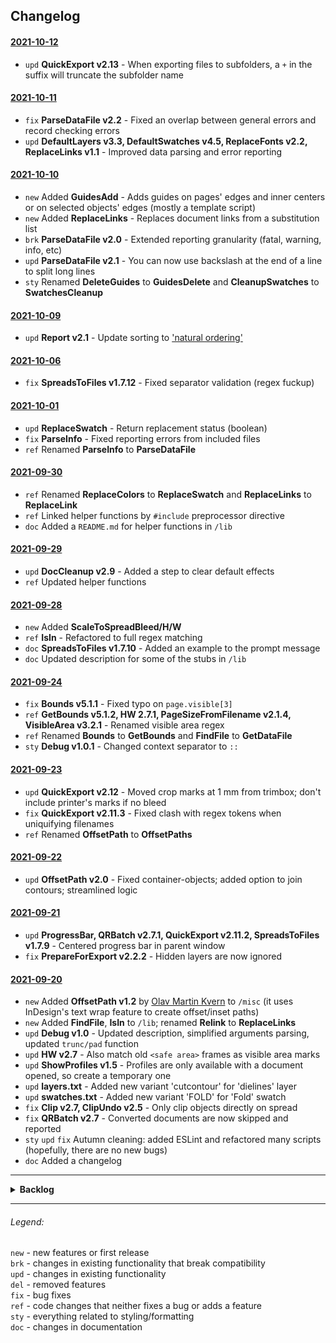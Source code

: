 ## Changelog

#### [2021-10-12](https://github.com/pchiorean/Indentz/search?q=committer-date%3A2021-10-12&type=commits)

- `upd` **QuickExport v2.13** - When exporting files to subfolders, a `+` in the suffix will truncate the subfolder name

#### [2021-10-11](https://github.com/pchiorean/Indentz/search?q=committer-date%3A2021-10-11&type=commits)

- `fix` **ParseDataFile v2.2** - Fixed an overlap between general errors and record checking errors
- `upd` **DefaultLayers v3.3, DefaultSwatches v4.5, ReplaceFonts v2.2, ReplaceLinks v1.1** - Improved data parsing and error reporting

#### [2021-10-10](https://github.com/pchiorean/Indentz/search?q=committer-date%3A2021-10-10&type=commits)

- `new` Added **GuidesAdd** - Adds guides on pages' edges and inner centers or on selected objects' edges (mostly a template script)
- `new` Added **ReplaceLinks** - Replaces document links from a substitution list
- `brk` **ParseDataFile v2.0** - Extended reporting granularity (fatal, warning, info, etc)
- `upd` **ParseDataFile v2.1** - You can now use backslash at the end of a line to split long lines
- `sty` Renamed **DeleteGuides** to **GuidesDelete** and **CleanupSwatches** to **SwatchesCleanup**

#### [2021-10-09](https://github.com/pchiorean/Indentz/search?q=committer-date%3A2021-10-09&type=commits)

- `upd` **Report v2.1** - Update sorting to ['natural ordering'](https://github.com/litejs/natural-compare-lite)

#### [2021-10-06](https://github.com/pchiorean/Indentz/search?q=committer-date%3A2021-10-06&type=commits)

- `fix` **SpreadsToFiles v1.7.12** - Fixed separator validation (regex fuckup)

#### [2021-10-01](https://github.com/pchiorean/Indentz/search?q=committer-date%3A2021-10-01&type=commits)

- `upd` **ReplaceSwatch** - Return replacement status (boolean)
- `fix` **ParseInfo** - Fixed reporting errors from included files
- `ref` Renamed **ParseInfo** to **ParseDataFile**

#### [2021-09-30](https://github.com/pchiorean/Indentz/search?q=committer-date%3A2021-09-30&type=commits)

- `ref` Renamed **ReplaceColors** to **ReplaceSwatch** and **ReplaceLinks** to **ReplaceLink**
- `ref` Linked helper functions by `#include` preprocessor directive
- `doc` Added a `README.md` for helper functions in `/lib`

#### [2021-09-29](https://github.com/pchiorean/Indentz/search?q=committer-date%3A2021-09-29&type=commits)

- `upd` **DocCleanup v2.9** - Added a step to clear default effects
- `ref` Updated helper functions

#### [2021-09-28](https://github.com/pchiorean/Indentz/search?q=committer-date%3A2021-09-28&type=commits)

- `new` Added **ScaleToSpreadBleed/H/W**
- `ref` **IsIn** - Refactored to full regex matching
- `doc` **SpreadsToFiles v1.7.10** - Added an example to the prompt message
- `doc` Updated description for some of the stubs in `/lib`

#### [2021-09-24](https://github.com/pchiorean/Indentz/search?q=committer-date%3A2021-09-24&type=commits)

- `fix` **Bounds v5.1.1** - Fixed typo on `page.visible[3]`
- `ref` **GetBounds v5.1.2, HW 2.7.1, PageSizeFromFilename v2.1.4, VisibleArea v3.2.1** - Renamed visible area regex
- `ref` Renamed **Bounds** to **GetBounds** and **FindFile** to **GetDataFile**
- `sty` **Debug v1.0.1** - Changed context separator to `::`

#### [2021-09-23](https://github.com/pchiorean/Indentz/search?q=committer-date%3A2021-09-23&type=commits)

- `upd` **QuickExport v2.12** - Moved crop marks at 1 mm from trimbox; don't include printer's marks if no bleed
- `fix` **QuickExport v2.11.3** - Fixed clash with regex tokens when uniquifying filenames
- `ref` Renamed **OffsetPath** to **OffsetPaths**

#### [2021-09-22](https://github.com/pchiorean/Indentz/search?q=committer-date%3A2021-09-22&type=commits)

- `upd` **OffsetPath v2.0** - Fixed container-objects; added option to join contours; streamlined logic

#### [2021-09-21](https://github.com/pchiorean/Indentz/search?q=committer-date%3A2021-09-21&type=commits)

- `upd` **ProgressBar, QRBatch v2.7.1, QuickExport v2.11.2, SpreadsToFiles v1.7.9** - Centered progress bar in parent window
- `fix` **PrepareForExport v2.2.2** - Hidden layers are now ignored

#### [2021-09-20](https://github.com/pchiorean/Indentz/search?q=committer-date%3A2021-09-20&type=commits)

- `new` Added **OffsetPath v1.2** by [Olav Martin Kvern](https://www.siliconpublishing.com/blog/free-indesign-scripts/) to `/misc` (it uses InDesign's text wrap feature to create offset/inset paths)
- `new` Added **FindFile**, **IsIn** to `/lib`; renamed **Relink** to **ReplaceLinks**
- `upd` **Debug v1.0** - Updated description, simplified arguments parsing, updated `trunc/pad` function
- `upd` **HW v2.7** - Also match old `<safe area>` frames as visible area marks
- `upd` **ShowProfiles v1.5** - Profiles are only available with a document opened, so create a temporary one
- `upd` **layers.txt** - Added new variant 'cutcontour' for 'dielines' layer
- `upd` **swatches.txt** - Added new variant 'FOLD' for 'Fold' swatch
- `fix` **Clip v2.7, ClipUndo v2.5** - Only clip objects directly on spread
- `fix` **QRBatch v2.7** - Converted documents are now skipped and reported
- `sty` `upd` `fix` Autumn cleaning: added ESLint and refactored many scripts (hopefully, there are no new bugs)
- `doc` Added a changelog

---

<details><summary><strong>Backlog</strong></summary>

##### New features

- `new` **DocCleanup** - Ask to delete empty frames
- `new` **DocCleanup** - Remove unused masters
- `new` **DocCleanup** - Remove unused styles and groups (see [this](https://community.adobe.com/t5/indesign/delete-unused-paragraph-styles/m-p/1089672#M165331) discussion)
- `new` **QuickExport** - Add history for dropdowns
- `new` **QuickExport** - Add JPG & `?`TIFF export profiles
- `new` **Report** - Add a button to save errors to file

##### Updates

- `upd` **Debug** - Add a hires timer
- `upd` **DefaultSwatches** - Add tints support
- `upd` **FindFile** - Use relative paths for includes
- `brk` **FitTo** - Take target as argument, instead of document selection
- `ref` **FitTo** - Refactor snapping to use deltas
- `upd` **IsIn** - Add regex matching to searchValue
- `upd` **PageMarginsFromSelection** - Set the margins of every page touched by the selection
- `upd` **PageSizeFromSelection** - Without selection fit all pages to their contents
- `upd` **ParseDataFile** - Keep the record index in the returned object
- `brk` **PrepareForExport, VisibleArea** - Read layer variants from `layers.txt`, fallback to defaults
- `upd` **QuickExport** - Don't include page information for very small files
- `upd` **QuickExport** - JSONify preferences (see [this](https://stackoverflow.com/a/56391294) discussion)
- `upd` **ReplaceFonts** - Report changed fonts
- `upd` **ReplaceLinks** - Use wildcards for old links
- `upd` **ReplaceText** - Take an array of strings as input
- `upd` **ReplaceText** - Add a switch for grep matching
- `upd` **Report** - Add auto filtering mode (`true`|`false`|`auto`)
- `upd` **Report** - Improve filtering: `-` for none of these words, `"` for exact word or phrase (or use regex and be done with it)
- `brk` **ScaleTo...** - Scale to `alignDistributeBounds`
- `upd` **SpreadsToFiles** - Split 'ABBBCC' to 'A', 'BBB', 'CC'
- `upd` **TextAutoSize** - Check `baselineShift` ([#132](https://github.com/pchiorean/Indentz/issues/132))
- `brk` **VisibleArea** - Mark the entire spread's visible area, not individual pages
- `upd` **VisibleArea** - Use wildcards for layer names
- `upd` Add an optionally verbosity argument to DefaultLayers/Swatches & ReplaceFonts/Links
- `upd` Use a custom object style for 'Visible area' frame ([#123](https://github.com/pchiorean/Indentz/issues/123))
- `sty` Fix UI static/edittext width (see Marc's [measureString()](https://twitter.com/indiscripts/status/1408788941550108674))

##### Bug fixes

- `fix` **DefaultSwatches** - Check values on parsing
- `fix` **FitTo** - Check for transformations ([#131](https://github.com/pchiorean/Indentz/issues/131)) <!- ItemTransform = [1 0 0 1 0 0] ->
- `fix` **FitTo** - Forced-fit lines are moved to [0,0]
- `fix` **LabelPageRatios** - Use spreads' ratio
- `fix` **PageSizeFromFilename** - Error on pages set to 1:X scale ([#129](https://github.com/pchiorean/Indentz/issues/129))
- `fix` **PageSizeFromFilename** - Limit detected bleed to max values
- `fix` **PageSizeFromFilename** - Dimensions in pixels
- `fix` **PageSizeFromSelection** - For text frames use outlined text bounds
- `fix` **QR, QRBatch** - Align to page > visible area > margins
- `fix` **QR, QRBatch** - Improve line breaking
- `fix` **QRBatch** - Remove `preview` & `print` from filenames for separate codes
- `fix` **QRBatch** - Remove `QR` from filenames for on-doc codes
- `fix` **QuickExport** - Export separate pages: Don't add a counter if doc has a single page/spread
- `fix` **QuickExport** - Check for overset text
- `fix` **QuickExport** - Don't report missing links from the pasteboard
- `fix` **ReplaceFonts** - Don't report unavailable fonts that are not in document
- `fix` **ShowFonts** - Font info not available for missing fonts

##### New scripts

- `new` **ActivateDoc1/2/3...** - Quickly activate documents with Ctrl +  #1, 2, 3...
- `new` **SeparateSpreadPages** ([#136](https://github.com/pchiorean/Indentz/issues/136))
- `new` **LayersToFiles** ([#94](https://github.com/pchiorean/Indentz/issues/94))

</details>

---

###### Legend:

`new` - new features or first release\
`brk` - changes in existing functionality that break compatibility\
`upd` - changes in existing functionality\
`del` - removed features\
`fix` - bug fixes\
`ref` - code changes that neither fixes a bug or adds a feature\
`sty` - everything related to styling/formatting\
`doc` - changes in documentation
